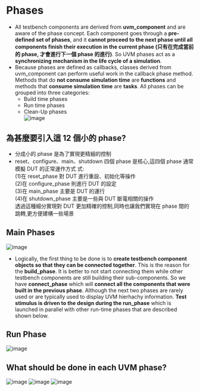 # Phases
* All testbench components are derived from **uvm_component** and are aware of the phase concept. Each component goes through a **pre-defined set of phases**, and it **cannot proceed to the next phase until all components finish their execution in the current phase (只有在完成當前的 phase, 才會進行下一個 phase 的進行)**. So UVM phases act as a **synchronizing mechanism in the life cycle of a simulation**.
* Because phases are defined as callbacks, classes derived from uvm_component can perform useful work in the callback phase method. Methods that do **not consume simulation time** are **functions** and methods that **consume simulation time** are **tasks**. All phases can be grouped into three categories:
  * Build time phases
  * Run time phases
  * Clean-Up phases  
![image](https://github.com/user-attachments/assets/95557858-122d-4add-b08d-cb5e6a49d7cd)
## 為甚麼要引入這 12 個小的 phase? 
* 分成小的 phase 是為了實現更精細的控制
* reset、configure、main、shutdown 四個 phase 是核心,這四個 phase 通常模擬 DUT 的正常運作方式
式:  
(1)在 reset_phase 對 DUT 進行重設、初始化等操作  
(2)在 configure_phase 則進行 DUT 的設定  
(3)在 main_phase 主要是 DUT 的運行  
(4)在 shutdown_phase 主要是一些與 DUT 斷電相關的操作  
透過這種細分實現對 DUT 更加精確的控制,同時也讓我們實現在 phase 間的跳轉,更方便建構一些場景
## Main Phases
![image](https://github.com/user-attachments/assets/fecf14e8-1fe9-48f7-8ca0-4f7d401f376a)
* Logically, the first thing to be done is to **create testbench component objects so that they can be connected together**. This is the reason for the **build_phase**. It is better to not start connecting them while other testbench components are still building their sub-components. So we have **connect_phase** which will **connect all the components that were built in the previous phase**. Although the next two phases are rarely used or are typically used to display UVM hierhachy information. **Test stimulus is driven to the design during the run_phase** which is launched in parallel with other run-time phases that are described shown below.
## Run Phase
![image](https://github.com/user-attachments/assets/50093c74-7c51-4b16-8591-fd69b7b7aba0)
## What should be done in each UVM phase?
![image](https://github.com/user-attachments/assets/6311aca1-4b27-4f5c-aaec-1031873b1590)
![image](https://github.com/user-attachments/assets/c1e11624-55df-4918-bb67-09f895d40b60)
![image](https://github.com/user-attachments/assets/695ac27c-2d21-4d96-98d7-ce7a126bca01)
